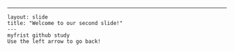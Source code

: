    ---
    layout: slide
    title: "Welcome to our second slide!"
    ---
    myfrist github study
    Use the left arrow to go back!
